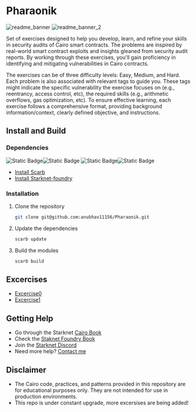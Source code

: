 # Pharaonik
![readme_banner](https://github.com/anubhav11156/Pharaonik/assets/86551390/301576ba-c612-43d9-a392-ff1cc4ec025d)
![readme_banner_2](https://github.com/anubhav11156/Pharaonik/assets/86551390/0acdad19-0308-4718-9c13-04a648a156cc)

Set of exercises designed to help you develop, learn, and refine your skills in security audits of Cairo smart contracts. The problems are inspired by real-world smart contract exploits and insights gleaned from security audit reports. By working through these exercises, you'll gain proficiency in identifying and mitigating vulnerabilities in Cairo contracts.

The exercises can be of three difficulty levels: Easy, Medium, and Hard. Each problem is also associated with relevant tags to guide you. These tags might indicate the specific vulnerability the exercise focuses on (e.g., reentrancy, access control, etc), the required skills (e.g., arithmetic overflows, gas optimization, etc). To ensure effective learning, each exercise follows a comprehensive format, providing background information/context, clearly defined objective, and instructions.

## Install and Build
### Dependencies
![Static Badge](https://img.shields.io/badge/Scarb-gray?style=flat-square)![Static Badge](https://img.shields.io/badge/%20v2.5.4-blue?style=flat-square)  ![Static Badge](https://img.shields.io/badge/%20Starknet%20Foundry-gray?style=flat-square)![Static Badge](https://img.shields.io/badge/%20v0.18.0-blue?style=flat-square)
- [Install Scarb](https://docs.swmansion.com/scarb/download.html)
- [Install Starknet-foundry](https://github.com/foundry-rs/starknet-foundry)
### Installation
1. Clone the repository
   ```bash
   git clone git@github.com:anubhav11156/Pharaonik.git
   ```
2. Update the dependencies
   ```bash
   scarb update
   ```
3. Build the modules
   ```bash
   scarb build
   ```
## Excercises
- [Excercise0](https://github.com/anubhav11156/Pharaonik/tree/main/src/excercises/excercise0)
- [Excercise1](https://github.com/anubhav11156/Pharaonik/tree/main/src/excercises/excercise1)

## Getting Help
- Go through the Starknet [Cairo Book](https://book.cairo-lang.org/)
- Check the [Staknet Foundry Book](https://foundry-rs.github.io/starknet-foundry/)
- Join the [Starknet Discord](https://discord.com/invite/qypnmzkhbc)
- Need more help? [Contact me](https://twitter.com/subsix_)
## Disclaimer
- The Cairo code, practices, and patterns provided in this repository are for educational purposes only. They are not intended for use in production environments.
- This repo is under constant upgrade, more excersises are being added!


